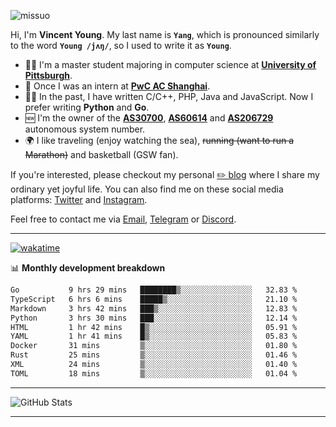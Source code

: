 <p align="left"> <img src="https://komarev.com/ghpvc/?username=missuo&label=Profile%20views&color=0e75b6&style=flat" alt="missuo" /> </p>


Hi, I'm **Vincent Young**. My last name is **`Yang`**, which is pronounced similarly to the word **`Young /jʌŋ/`**, so I used to write it as **`Young`**. 

-  👨‍🎓 I'm a master student majoring in computer science at [**University of Pittsburgh**](https://www.pitt.edu).
-  💼 Once I was an intern at **[PwC AC Shanghai](https://www.linkedin.com/company/pwc-ac-shanghai/)**.
-  👨‍💻 In the past, I have written C/C++, PHP, Java and JavaScript. Now I prefer writing **Python** and **Go**.
-  🆕 I'm the owner of the **[AS30700](https://bgp.tools/as/30700)**, **[AS60614](https://bgp.tools/as/60614)** and **[AS206729](https://bgp.tools/as/206729)** autonomous system number.
-  🌍 I like traveling (enjoy watching the sea), ~~running (want to run a Marathon)~~ and basketball (GSW fan).

If you're interested, please checkout my personal [✏️ blog](https://missuo.me/) where I share my ordinary yet joyful life. You can also find me on these social media platforms: [Twitter](https://twitter.com/m1ssuo) and [Instagram](https://www.instagram.com/missuo.me).

Feel free to contact me via <a href="mailto:i@yyt.moe">Email</a>, [Telegram](https://t.me/missuo) or [Discord](https://discordapp.com/users/missuo#7448).

-------

[![wakatime](https://wakatime.com/badge/user/c13cd961-40ca-417a-afb6-1f9ea8ac295c.svg)](https://wakatime.com/@missuo)

📊 **Monthly development breakdown**
<!--START_SECTION:waka-->

```txt
Go           9 hrs 29 mins   ████████▒░░░░░░░░░░░░░░░░   32.83 %
TypeScript   6 hrs 6 mins    █████▒░░░░░░░░░░░░░░░░░░░   21.10 %
Markdown     3 hrs 42 mins   ███▒░░░░░░░░░░░░░░░░░░░░░   12.83 %
Python       3 hrs 30 mins   ███░░░░░░░░░░░░░░░░░░░░░░   12.14 %
HTML         1 hr 42 mins    █▒░░░░░░░░░░░░░░░░░░░░░░░   05.91 %
YAML         1 hr 41 mins    █▒░░░░░░░░░░░░░░░░░░░░░░░   05.83 %
Docker       31 mins         ▒░░░░░░░░░░░░░░░░░░░░░░░░   01.80 %
Rust         25 mins         ▒░░░░░░░░░░░░░░░░░░░░░░░░   01.46 %
XML          24 mins         ▒░░░░░░░░░░░░░░░░░░░░░░░░   01.40 %
TOML         18 mins         ▒░░░░░░░░░░░░░░░░░░░░░░░░   01.04 %
```

<!--END_SECTION:waka-->

-------

![GitHub Stats](https://github-readme-stats-opal-alpha-76.vercel.app/api?username=missuo&show_icons=true&theme=transparent)

-------

